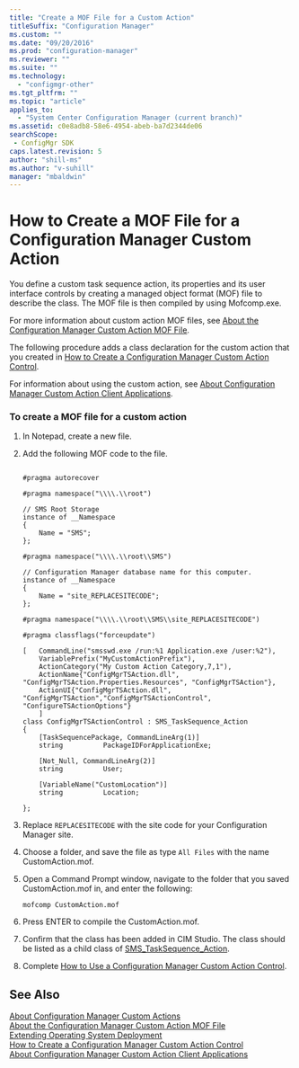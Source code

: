 ```yaml
---
title: "Create a MOF File for a Custom Action"
titleSuffix: "Configuration Manager"
ms.custom: ""
ms.date: "09/20/2016"
ms.prod: "configuration-manager"
ms.reviewer: ""
ms.suite: ""
ms.technology:
  - "configmgr-other"
ms.tgt_pltfrm: ""
ms.topic: "article"
applies_to:
  - "System Center Configuration Manager (current branch)"
ms.assetid: c0e8adb8-58e6-4954-abeb-ba7d2344de06searchScope: - ConfigMgr SDK
caps.latest.revision: 5
author: "shill-ms"
ms.author: "v-suhill"
manager: "mbaldwin"
---
```

# How to Create a MOF File for a Configuration Manager Custom Action
You define a custom task sequence action, its properties and its user interface controls by creating a managed object format (MOF) file to describe the class. The MOF file is then compiled by using Mofcomp.exe.  

 For more information about custom action MOF files, see [About the Configuration Manager Custom Action MOF File](../../develop/osd/about-configuration-manager-custom-action-mof-files.md).  

 The following procedure adds a class declaration for the custom action that you created in [How to Create a Configuration Manager Custom Action Control](../../develop/osd/how-to-create-a-configuration-manager-custom-action-control.md).  

 For information about using the custom action, see [About Configuration Manager Custom Action Client Applications](../../develop/osd/about-configuration-manager-custom-action-client-applications.md).  

### To create a MOF file for a custom action  

1.  In Notepad, create a new file.  

2.  Add the following MOF code to the file.  

    ```  

    #pragma autorecover  

    #pragma namespace("\\\\.\\root")  

    // SMS Root Storage  
    instance of __Namespace  
    {  
        Name = "SMS";  
    };  

    #pragma namespace("\\\\.\\root\\SMS")  

    // Configuration Manager database name for this computer.  
    instance of __Namespace  
    {  
        Name = "site_REPLACESITECODE";  
    };  

    #pragma namespace("\\\\.\\root\\SMS\\site_REPLACESITECODE")  

    #pragma classflags("forceupdate")  

    [   CommandLine("smsswd.exe /run:%1 Application.exe /user:%2"),  
        VariablePrefix("MyCustomActionPrefix"),  
        ActionCategory("My Custom Action Category,7,1"),  
        ActionName{"ConfigMgrTSAction.dll", "ConfigMgrTSAction.Properties.Resources", "ConfigMgrTSAction"},  
        ActionUI{"ConfigMgrTSAction.dll", "ConfigMgrTSAction","ConfigMgrTSActionControl",   
    "ConfigureTSActionOptions"}  
        ]  
    class ConfigMgrTSActionControl : SMS_TaskSequence_Action  
    {  
        [TaskSequencePackage, CommandLineArg(1)]  
        string          PackageIDForApplicationExe;  

        [Not_Null, CommandLineArg(2)]  
        string          User;  

        [VariableName("CustomLocation")]  
        string          Location;  

    };  
    ```  

3.  Replace `REPLACESITECODE` with the site code for your Configuration Manager site.  

4.  Choose a folder, and save the file as type `All Files` with the name CustomAction.mof.  

5.  Open a Command Prompt window, navigate to the folder that you saved CustomAction.mof in, and enter the following:  

    ```  
    mofcomp CustomAction.mof  
    ```  

6.  Press ENTER to compile the CustomAction.mof.  

7.  Confirm that the class has been added in CIM Studio. The class should be listed as a child class of [SMS_TaskSequence_Action](../../develop/reference/osd/sms_tasksequence_action-server-wmi-class.md).  

8.  Complete [How to Use a Configuration Manager Custom Action Control](../../develop/osd/how-to-use-a-configuration-manager-custom-action-control.md).  

## See Also  
 [About Configuration Manager Custom Actions](../../develop/osd/about-configuration-manager-custom-actions.md)   
 [About the Configuration Manager Custom Action MOF File](../../develop/osd/about-configuration-manager-custom-action-mof-files.md)   
 [Extending Operating System Deployment](../../develop/osd/extending-operating-system-deployment.md)   
 [How to Create a Configuration Manager Custom Action Control](../../develop/osd/how-to-create-a-configuration-manager-custom-action-control.md)   
 [About Configuration Manager Custom Action Client Applications](../../develop/osd/about-configuration-manager-custom-action-client-applications.md)
